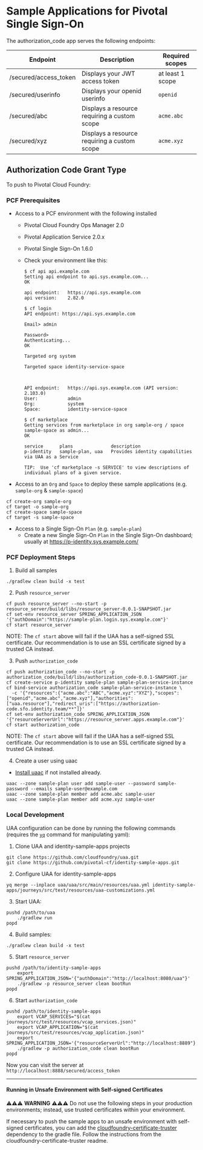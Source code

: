 # Sample Applications for Pivotal Single Sign-On

The authorization_code app serves the following endpoints:

Endpoint | Description | Required scopes
-------- | ----------- | ----------------
/secured/access_token | Displays your JWT access token | at least 1 scope
/secured/userinfo | Displays your openid userinfo | `openid`
/secured/abc | Displays a resource requiring a custom scope | `acme.abc`
/secured/xyz | Displays a resource requiring a custom scope | `acme.xyz`

## Authorization Code Grant Type

To push to Pivotal Cloud Foundry:

### PCF Prerequisites

- Access to a PCF environment with the following installed
  - Pivotal Cloud Foundry Ops Manager 2.0
  - Pivotal Application Service 2.0.x
  - Pivotal Single Sign-On 1.6.0
  - Check your environment like this:
  
    ```
    $ cf api api.example.com
    Setting api endpoint to api.sys.example.com...
    OK
    
    api endpoint:   https://api.sys.example.com
    api version:    2.82.0
    
    $ cf login
    API endpoint: https://api.sys.example.com
    
    Email> admin
    
    Password>
    Authenticating...
    OK
    
    Targeted org system
    
    Targeted space identity-service-space
    
    
    
    API endpoint:   https://api.sys.example.com (API version: 2.103.0)
    User:           admin
    Org:            system
    Space:          identity-service-space
    
    $ cf marketplace
    Getting services from marketplace in org sample-org / space sample-space as admin...
    OK
    
    service      plans              description
    p-identity   sample-plan, uaa   Provides identity capabilities via UAA as a Service
    
    TIP:  Use 'cf marketplace -s SERVICE' to view descriptions of individual plans of a given service.
    ```
    
- Access to an `Org` and `Space` to deploy these sample applications (e.g. `sample-org` & `sample-space`)

```
cf create-org sample-org
cf target -o sample-org
cf create-space sample-space
cf target -s sample-space
```

- Access to a Single Sign-On `Plan` (e.g. `sample-plan`)  
   - Create a new Single Sign-On `Plan` in the Single Sign-On dashboard; usually at https://p-identity.sys.example.com/
 
### PCF Deployment Steps

1. Build all samples

```
./gradlew clean build -x test
```

2. Push `resource_server`

```
cf push resource_server --no-start -p resource_server/build/libs/resource_server-0.0.1-SNAPSHOT.jar
cf set-env resource_server SPRING_APPLICATION_JSON '{"authDomain":"https://sample-plan.login.sys.example.com"}'
cf start resource_server
```

NOTE: The `cf start` above will fail if the UAA has a self-signed SSL certificate. Our recommendation is to use an SSL
certificate signed by a trusted CA instead.

3. Push `authorization_code`

```
cf push authorization_code --no-start -p authorization_code/build/libs/authorization_code-0.0.1-SNAPSHOT.jar
cf create-service p-identity sample-plan sample-plan-service-instance
cf bind-service authorization_code sample-plan-service-instance \
  -c '{"resources":{"acme.abc":"ABC","acme.xyz":"XYZ"},"scopes":["openid","acme.abc","acme.xyz"],"authorities":["uaa.resource"],"redirect_uris":["https://authorization-code.sfo.identity.team/**"]}'
cf set-env authorization_code SPRING_APPLICATION_JSON '{"resourceServerUrl":"https://resource_server.apps.example.com"}'
cf start authorization_code
```

NOTE: The `cf start` above will fail if the UAA has a self-signed SSL certificate. Our recommendation is to use an SSL
certificate signed by a trusted CA instead.

4. Create a user using uaac
- [Install uaac](https://docs.cloudfoundry.org/uaa/uaa-user-management.html) if not installed already.

```
uaac --zone sample-plan user add sample-user --password sample-password --emails sample-user@example.com
uaac --zone sample-plan member add acme.abc sample-user
uaac --zone sample-plan member add acme.xyz sample-user
```

### Local Development

UAA configuration can be done by running the following commands (requires the [`yq`](https://yq.readthedocs.io/en/latest/) command for manipulating yaml):

1. Clone UAA and identity-sample-apps projects

```
git clone https://github.com/cloudfoundry/uaa.git
git clone https://github.com/pivotal-cf/identity-sample-apps.git
```

2. Configure UAA for identity-sample-apps

```
yq merge --inplace uaa/uaa/src/main/resources/uaa.yml identity-sample-apps/journeys/src/test/resources/uaa-customizations.yml
```

3. Start UAA:

```
pushd /path/to/uaa
    ./gradlew run
popd
```

4. Build samples:

```
./gradlew clean build -x test
```

5. Start `resource_server`

```
pushd /path/to/identity-sample-apps
    export SPRING_APPLICATION_JSON='{"authDomain":"http://localhost:8080/uaa"}'
    ./gradlew -p resource_server clean bootRun
popd
```

6. Start `authorization_code`

```
pushd /path/to/identity-sample-apps
    export VCAP_SERVICES="$(cat journeys/src/test/resources/vcap_services.json)"
    export VCAP_APPLICATION="$(cat journeys/src/test/resources/vcap_application.json)"
    export SPRING_APPLICATION_JSON='{"resourceServerUrl":"http://localhost:8889"}'
    ./gradlew -p authorization_code clean bootRun
popd
```

Now you can visit the server at `http://localhost:8888/secured/access_token`

---

#### Running in Unsafe Environment with Self-signed Certificates

⚠️⚠️⚠️ **WARNING** ⚠️⚠️⚠️ Do not use the following steps in your production environments; instead, use trusted certificates within your environment.

If necessary to push the sample apps to an unsafe environment with self-signed certificates, you can add the [cloudfoundry-certificate-truster](https://github.com/pivotal-cf/cloudfoundry-certificate-truster) dependency to the gradle file. Follow the instructions from the cloudfoundry-certificate-truster readme.
